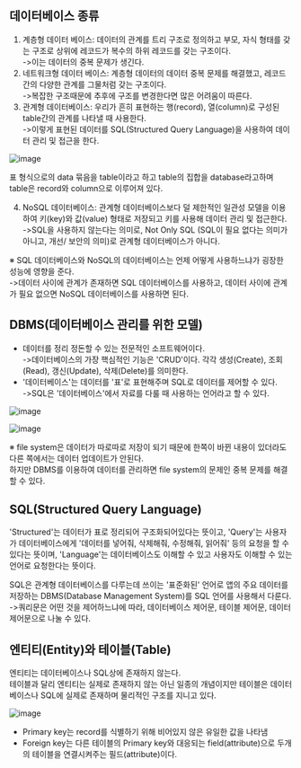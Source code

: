 ## 데이터베이스 종류
1. 계층형 데이터 베이스: 데이터의 관계를 트리 구조로 정의하고 부모, 자식 형태를 갖는 구조로 상위에 레코드가 복수의 하위 레코드를 갖는 구조이다.        
->이는 데이터의 중복 문제가 생긴다.
2. 네트워크형 데이터 베이스: 계층형 데이터의 데이터 중복 문제를 해결했고, 레코드 간의 다양한 관계를 그물처럼 갖는 구조이다.          
->복잡한 구조때문에 추후에 구조를 변경한다면 많은 어려움이 따른다.
3. 관계형 데이터베이스: 우리가 흔히 표현하는 행(record), 열(column)로 구성된 table간의 관계를 나타낼 때 사용한다.     
->이렇게 표현된 데이터를 SQL(Structured Query Language)을 사용하여 데이터 관리 및 접근을 한다.

![image](https://user-images.githubusercontent.com/122864238/220864288-fa5a1512-5b49-408d-8dbe-6b54c1f247e1.png)

표 형식으로의 data 묶음을 table이라고 하고 table의 집합을 database라고하며 table은 record와 column으로 이루어져 있다.

4. NoSQL 데이터베이스: 관계형 데이터베이스보다 덜 제한적인 일관성 모델을 이용하여 키(key)와 값(value) 형태로 저장되고 키를 사용해 데이터 관리 및 접근한다.       
->SQL을 사용하지 않는다는 의미로, Not Only SQL (SQL이 필요 없다는 의미가 아니고, 개선/ 보안의 의미)로 관계형 데이터베이스가 아니다.        

※ SQL 데이터베이스와 NoSQL의 데이터베이스는 언제 어떻게 사용하느냐가 굉장한 성능에 영향을 준다.          
->데이터 사이에 관계가 존재하면 SQL 데이터베이스를 사용하고, 데이터 사이에 관계가 필요 없으면 NoSQL 데이터베이스를 사용하면 된다.

## DBMS(데이터베이스 관리를 위한 모델)
- 데이터를 정리 정돈할 수 있는 전문적인 소프트웨어이다.         
->데이터베이스의 가장 핵심적인 기능은 'CRUD'이다. 각각 생성(Create), 조회(Read), 갱신(Update), 삭제(Delete)를 의미한다. 
- '데이터베이스'는 데이터를 '표'로 표현해주며 SQL로 데이터를 제어할 수 있다.         
->SQL은 '데이터베이스'에서 자료를 다룰 때 사용하는 언어라고 할 수 있다.

![image](https://user-images.githubusercontent.com/122864238/220866321-301e20c4-bc6e-427e-b87b-00fc2113d5fe.png)

![image](https://user-images.githubusercontent.com/122864238/220866194-c749519a-3e1b-41e0-a31c-1a1444036503.png)

※ file system은 데이터가 따로따로 저장이 되기 때문에 한쪽이 바뀐 내용이 있더라도 다른 쪽에서는 데이터 업데이트가 안된다.			
하지만 DBMS를 이용하여 데이터를 관리하면 file system의 문제인 중복 문제를 해결할 수 있다.

## SQL(Structured Query Language)
'Structured'는 데이터가 표로 정리되어 구조화되어있다는 뜻이고, 'Query'는 사용자가 데이터베이스에게 '데이터를 넣어줘, 삭제해줘, 수정해줘, 읽어줘' 등의 요청을 할 수 있다는 뜻이며, 
'Language'는 데이터베이스도 이해할 수 있고 사용자도 이해할 수 있는 언어로 요청한다는 뜻이다.

SQL은 관계형 데이터베이스를 다루는데 쓰이는 '표준화된' 언어로 앱의 주요 데이터를 저장하는 DBMS(Database Management System)를 SQL 언어를 사용해서 다룬다.        
->쿼리문은 어떤 것을 제어하느냐에 따라, 데이터베이스 제어문, 테이블 제어문, 데이터 제어문으로 나눌 수 있다.

## 엔티티(Entity)와 테이블(Table)
엔티티는 데이터베이스나 SQL상에 존재하지 않는다.        
테이블과 달리 엔티티는 실제로 존재하지 않는 아닌 일종의 개념이지만 테이블은 데이터베이스나 SQL에 실제로 존재하며 물리적인 구조를 지니고 있다.     

![image](https://user-images.githubusercontent.com/122864238/220869043-0f0138ec-b9f1-4003-91dc-6cda20097431.png)

- Primary key는 record를 식별하기 위해 비어있지 않은 유일한 값을 나타냄
- Foreign key는 다른 테이블의 Primary key와 대응되는 field(attribute)으로 두개의 테이블을 연결시켜주는 필드(attribute)이다.
